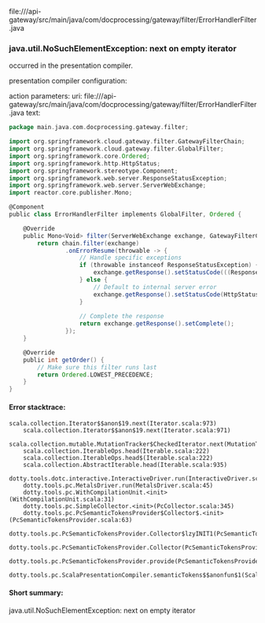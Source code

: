 file://<WORKSPACE>/api-gateway/src/main/java/com/docprocessing/gateway/filter/ErrorHandlerFilter.java
### java.util.NoSuchElementException: next on empty iterator

occurred in the presentation compiler.

presentation compiler configuration:


action parameters:
uri: file://<WORKSPACE>/api-gateway/src/main/java/com/docprocessing/gateway/filter/ErrorHandlerFilter.java
text:
```scala
package main.java.com.docprocessing.gateway.filter;

import org.springframework.cloud.gateway.filter.GatewayFilterChain;
import org.springframework.cloud.gateway.filter.GlobalFilter;
import org.springframework.core.Ordered;
import org.springframework.http.HttpStatus;
import org.springframework.stereotype.Component;
import org.springframework.web.server.ResponseStatusException;
import org.springframework.web.server.ServerWebExchange;
import reactor.core.publisher.Mono;

@Component
public class ErrorHandlerFilter implements GlobalFilter, Ordered {

    @Override
    public Mono<Void> filter(ServerWebExchange exchange, GatewayFilterChain chain) {
        return chain.filter(exchange)
                .onErrorResume(throwable -> {
                    // Handle specific exceptions
                    if (throwable instanceof ResponseStatusException) {
                        exchange.getResponse().setStatusCode(((ResponseStatusException) throwable).getStatusCode());
                    } else {
                        // Default to internal server error
                        exchange.getResponse().setStatusCode(HttpStatus.INTERNAL_SERVER_ERROR);
                    }
                    
                    // Complete the response
                    return exchange.getResponse().setComplete();
                });
    }

    @Override
    public int getOrder() {
        // Make sure this filter runs last
        return Ordered.LOWEST_PRECEDENCE;
    }
}

```



#### Error stacktrace:

```
scala.collection.Iterator$$anon$19.next(Iterator.scala:973)
	scala.collection.Iterator$$anon$19.next(Iterator.scala:971)
	scala.collection.mutable.MutationTracker$CheckedIterator.next(MutationTracker.scala:76)
	scala.collection.IterableOps.head(Iterable.scala:222)
	scala.collection.IterableOps.head$(Iterable.scala:222)
	scala.collection.AbstractIterable.head(Iterable.scala:935)
	dotty.tools.dotc.interactive.InteractiveDriver.run(InteractiveDriver.scala:164)
	dotty.tools.pc.MetalsDriver.run(MetalsDriver.scala:45)
	dotty.tools.pc.WithCompilationUnit.<init>(WithCompilationUnit.scala:31)
	dotty.tools.pc.SimpleCollector.<init>(PcCollector.scala:345)
	dotty.tools.pc.PcSemanticTokensProvider$Collector$.<init>(PcSemanticTokensProvider.scala:63)
	dotty.tools.pc.PcSemanticTokensProvider.Collector$lzyINIT1(PcSemanticTokensProvider.scala:63)
	dotty.tools.pc.PcSemanticTokensProvider.Collector(PcSemanticTokensProvider.scala:63)
	dotty.tools.pc.PcSemanticTokensProvider.provide(PcSemanticTokensProvider.scala:88)
	dotty.tools.pc.ScalaPresentationCompiler.semanticTokens$$anonfun$1(ScalaPresentationCompiler.scala:109)
```
#### Short summary: 

java.util.NoSuchElementException: next on empty iterator